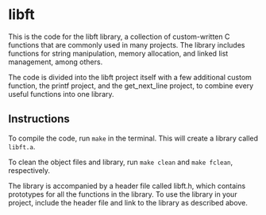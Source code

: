 # libft

This is the code for the libft library, a collection of custom-written C functions that are commonly used in many projects. The library includes functions for string manipulation, memory allocation, and linked list management, among others.

The code is divided into the libft project itself with a few additional custom function, the printf project, and the get_next_line project, to combine every useful functions into one library.

## Instructions
To compile the code, run `make` in the terminal. This will create a library called `libft.a`.

To clean the object files and library, run `make clean` and `make fclean`, respectively.

The library is accompanied by a header file called libft.h, which contains prototypes for all the functions in the library. To use the library in your project, include the header file and link to the library as described above.
